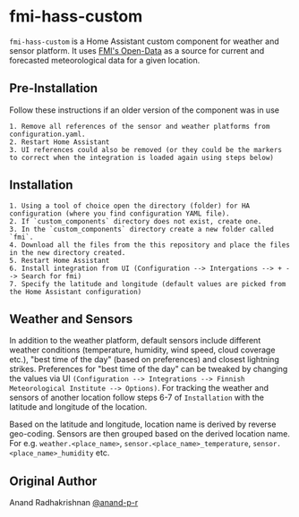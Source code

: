 # fmi-hass-custom

`fmi-hass-custom` is a Home Assistant custom component for weather and sensor platform. It uses [FMI's Open-Data](https://en.ilmatieteenlaitos.fi/open-data) as a source for current and forecasted meteorological data for a given location.

## Pre-Installation

Follow these instructions if an older version of the component was in use

    1. Remove all references of the sensor and weather platforms from configuration.yaml.
    2. Restart Home Assistant
    3. UI references could also be removed (or they could be the markers to correct when the integration is loaded again using steps below)

## Installation

    1. Using a tool of choice open the directory (folder) for HA configuration (where you find configuration YAML file).
    2. If `custom_components` directory does not exist, create one.
    3. In the `custom_components` directory create a new folder called `fmi`.
    4. Download all the files from the this repository and place the files in the new directory created.
    5. Restart Home Assistant
    6. Install integration from UI (Configuration --> Intergations --> + --> Search for fmi)
    7. Specify the latitude and longitude (default values are picked from the Home Assistant configuration)

## Weather and Sensors

In addition to the weather platform, default sensors include different weather conditions (temperature, humidity, wind speed, cloud coverage etc.), "best time of the day" (based on preferences) and closest lightning strikes. Preferences for "best time of the day" can be tweaked by changing the values via UI ```(Configuration --> Integrations --> Finnish Meteorological Institute --> Options)```. For tracking the weather and sensors of another location follow steps 6-7 of ```Installation``` with the latitude and longitude of the location.

Based on the latitude and longitude, location name is derived by reverse geo-coding. Sensors are then grouped based on the derived location name. For e.g. ```weather.<place_name>```,  ```sensor.<place_name>_temperature```, ```sensor.<place_name>_humidity``` etc.

## Original Author
Anand Radhakrishnan [@anand-p-r](https://github.com/anand-p-r)